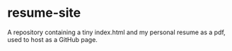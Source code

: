 # resume-site
A repository containing a tiny index.html and my personal resume as a pdf, used to host as a GitHub page.
